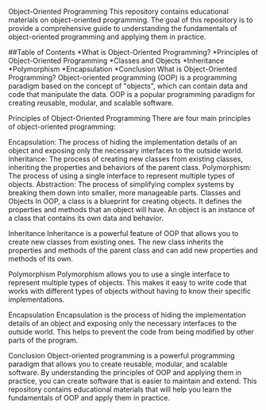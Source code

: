 

Object-Oriented Programming
This repository contains educational materials on object-oriented programming. The goal of this repository is to provide a comprehensive guide to understanding the fundamentals of object-oriented programming and applying them in practice.

##Table of Contents
*What is Object-Oriented Programming?
*Principles of Object-Oriented Programming
*Classes and Objects
*Inheritance
*Polymorphism
*Encapsulation
*Conclusion
What is Object-Oriented Programming?
Object-oriented programming (OOP) is a programming paradigm based on the concept of "objects", which can contain data and code that manipulate the data. OOP is a popular programming paradigm for creating reusable, modular, and scalable software.

Principles of Object-Oriented Programming
There are four main principles of object-oriented programming:

Encapsulation: The process of hiding the implementation details of an object and exposing only the necessary interfaces to the outside world.
Inheritance: The process of creating new classes from existing classes, inheriting the properties and behaviors of the parent class.
Polymorphism: The process of using a single interface to represent multiple types of objects.
Abstraction: The process of simplifying complex systems by breaking them down into smaller, more manageable parts.
Classes and Objects
In OOP, a class is a blueprint for creating objects. It defines the properties and methods that an object will have. An object is an instance of a class that contains its own data and behavior.

Inheritance
Inheritance is a powerful feature of OOP that allows you to create new classes from existing ones. The new class inherits the properties and methods of the parent class and can add new properties and methods of its own.

Polymorphism
Polymorphism allows you to use a single interface to represent multiple types of objects. This makes it easy to write code that works with different types of objects without having to know their specific implementations.

Encapsulation
Encapsulation is the process of hiding the implementation details of an object and exposing only the necessary interfaces to the outside world. This helps to prevent the code from being modified by other parts of the program.

Conclusion
Object-oriented programming is a powerful programming paradigm that allows you to create reusable, modular, and scalable software. By understanding the principles of OOP and applying them in practice, you can create software that is easier to maintain and extend. This repository contains educational materials that will help you learn the fundamentals of OOP and apply them in practice.
